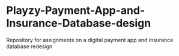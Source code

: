 # Playzy-Payment-App-and-Insurance-Database-design
Repository for assignments on a digital payment app and insurance database redesign 
